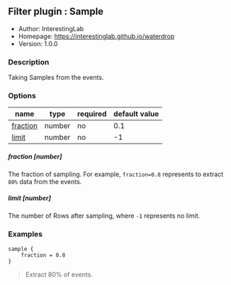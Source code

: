 ## Filter plugin : Sample

* Author: InterestingLab
* Homepage: https://interestinglab.github.io/waterdrop
* Version: 1.0.0

### Description

Taking Samples from the events.

### Options

| name | type | required | default value |
| --- | --- | --- | --- |
| [fraction](#fraction-number) | number | no | 0.1 |
| [limit](#limit-number) | number | no | -1 |

##### fraction [number]

The fraction of sampling. For example, `fraction=0.8` represents to extract `80%` data from the events.

##### limit [number]

The number of Rows after sampling, where `-1` represents no limit.

### Examples

```
sample {
    fraction = 0.8
}
```

> Extract 80% of events.

